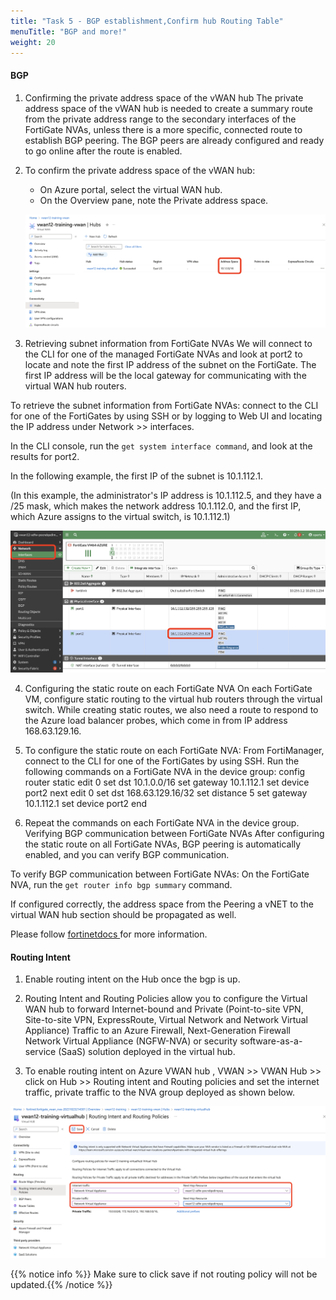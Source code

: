 ```yaml
---
title: "Task 5 - BGP establishment,Confirm hub Routing Table"
menuTitle: "BGP and more!"
weight: 20
---
```


#### BGP  


1. Confirming the private address space of the vWAN hub
The private address space of the vWAN hub is needed to create a summary route from the private address range to the secondary interfaces of the FortiGate NVAs, unless there is a more specific, connected route to establish BGP peering. The BGP peers are already configured and ready to go online after the route is enabled.


2. To confirm the private address space of the vWAN hub:
    - On Azure portal, select the virtual WAN hub.
    - On the Overview pane, note the Private address space.

    ![bgp1](../images/bgp1.png)


3. Retrieving subnet information from FortiGate NVAs
We will connect to the CLI for one of the managed FortiGate NVAs and look at port2 to locate and note the first IP address of the subnet on the FortiGate. The first IP address will be the local gateway for communicating with the virtual WAN hub routers.


To retrieve the subnet information from FortiGate NVAs:
connect to the CLI for one of the FortiGates by using SSH or by logging to Web UI and locating the IP address under Network >> interfaces. 

In the CLI console, run the ```get system interface command```, and look at the results for port2.

In the following example, the first IP of the subnet is 10.1.112.1.

(In this example, the administrator's IP address is 10.1.112.5, and they have a /25 mask, which makes the network address 10.1.112.0, and the first IP, which Azure assigns to the virtual switch, is 10.1.112.1)

 ![bgp2](../images/bgp2.png)


4. Configuring the static route on each FortiGate NVA
On each FortiGate VM, configure static routing to the virtual hub routers through the virtual switch. While creating static routes, we also need a route to respond to the Azure load balancer probes, which come in from IP address 168.63.129.16.

5. To configure the static route on each FortiGate NVA:
From FortiManager, connect to the CLI for one of the FortiGates by using SSH.
Run the following commands on a FortiGate NVA in the device group:
config router static
    edit 0 
        set dst 10.1.0.0/16
        set gateway 10.1.112.1
        set device port2
    next
    edit 0
        set dst 168.63.129.16/32
        set distance 5
        set gateway 10.1.112.1
        set device port2
end

6. Repeat the commands on each FortiGate NVA in the device group.
Verifying BGP communication between FortiGate NVAs
After configuring the static route on all FortiGate NVAs, BGP peering is automatically enabled, and you can verify BGP communication.

To verify BGP communication between FortiGate NVAs:
On the FortiGate NVA, run the ```get router info bgp summary``` command.


If configured correctly, the address space from the Peering a vNET to the virtual WAN hub section should be propagated as well.

Please follow [fortinetdocs ](https://docs.fortinet.com/document/fortigate-public-cloud/7.4.0/azure-vwan-ngfw-deployment-guide/860717/configuring-static-routes-and-enabling-bgp-on-fortigate-nvas "Fortinet documents") for more information. 

#### Routing Intent

1. Enable routing intent on the Hub once the bgp is up. 

2. Routing Intent and Routing Policies allow you to configure the Virtual WAN hub to forward Internet-bound and Private (Point-to-site VPN, Site-to-site VPN, ExpressRoute, Virtual Network and Network Virtual Appliance) Traffic to an Azure Firewall, Next-Generation Firewall Network Virtual Appliance (NGFW-NVA) or security software-as-a-service (SaaS) solution deployed in the virtual hub.

3. To enable routing intent on Azure VWAN hub , VWAN >> VWAN Hub >> click on Hub >> Routing intent and Routing policies and set the internet traffic, private traffic to the NVA group deployed as shown below. 

![bgp3](../images/bgp3.png)

{{% notice info %}} Make sure to click save if not routing policy will not be updated.{{% /notice %}}

